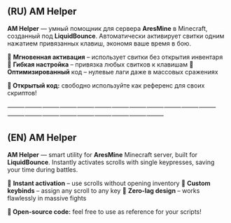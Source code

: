 ## (RU) AM Helper

**AM Helper** — умный помощник для сервера **AresMine** в Minecraft, созданный под **LiquidBounce**. Автоматически активирует свитки одним нажатием привязанных клавиш, экономя ваше время в бою.

🔹 **Мгновенная активация** – использует свитки без открытия инвентаря
🔹 **Гибкая настройка** – привязка любых свитков к клавишам
🔹 **Оптимизированный** код – нулевые лаги даже в массовых сражениях

**🚀 Открытый код:** свободно используйте как референс для своих скриптов!

⸻⸻⸻⸻⸻⸻⸻⸻⸻⸻⸻⸻⸻⸻⸻⸻⸻⸻⸻⸻⸻

## (EN) AM Helper

**AM Helper** — smart utility for **AresMine** Minecraft server, built for **LiquidBounce**. Instantly activates scrolls with single keypresses, saving your time during battles.

🔹 **Instant activation** – use scrolls without opening inventory
🔹 **Custom keybinds** – assign any scroll to any key
🔹 **Zero-lag design** – works flawlessly in massive fights

**🚀 Open-source code:** feel free to use as reference for your scripts!
